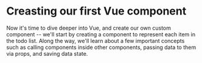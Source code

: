 # Creasting our first Vue component

Now it's time to dive deeper into Vue, and create our own custom component -- we'll start by creating a component to represent each item in the todo list. Along the way, we'll learn about a few important concepts such as calling components inside other components, passing data to them via props, and saving data state.